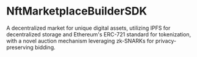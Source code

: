 # NftMarketplaceBuilderSDK
A decentralized market for unique digital assets, utilizing IPFS for decentralized storage and Ethereum's ERC-721 standard for tokenization, with a novel auction mechanism leveraging zk-SNARKs for privacy-preserving bidding.
